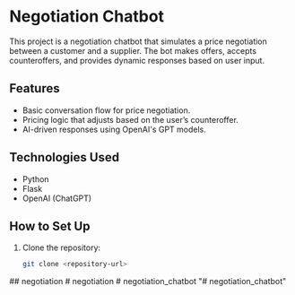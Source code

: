 # Negotiation Chatbot

This project is a negotiation chatbot that simulates a price negotiation between a customer and a supplier. The bot makes offers, accepts counteroffers, and provides dynamic responses based on user input.

## Features

- Basic conversation flow for price negotiation.
- Pricing logic that adjusts based on the user’s counteroffer.
- AI-driven responses using OpenAI's GPT models.

## Technologies Used

- Python
- Flask
- OpenAI (ChatGPT)

## How to Set Up

1. Clone the repository:
   ```bash
   git clone <repository-url>
##   n e g o t i a t i o n  
 #   n e g o t i a t i o n  
 #   n e g o t i a t i o n _ c h a t b o t  
 "# negotiation_chatbot" 
